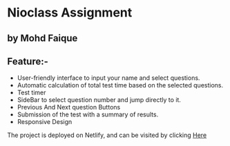 # Nioclass Assignment
## by Mohd Faique

## Feature:-
<ul>
<li>User-friendly interface to input your name and select questions.</li>
<li>Automatic calculation of total test time based on the selected questions.</li>
<li>Test timer </li>
<li>SideBar to select question number and jump directly to it.</li>
<li>Previous And Next question Buttons</li>
<li>Submission of the test with a summary of results.</li> 
<li>Responsive Design</li>
</ul>

The project is deployed on Netlify, and can be visited by clicking <a href="https://nioclasstask-faique.netlify.app/">Here</a>
